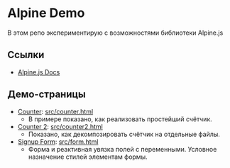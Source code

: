 # Alpine Demo

В этом репо экспериментирую с возможностями библиотеки Alpine.js

## Ссылки

- [Alpine.js Docs](https://alpinejs.dev/start-here)

## Демо-страницы

- [Counter](https://hazadus.github.io/alpine-demo/src/counter.html): [src/counter.html](./src/counter.html)
  - В примере показано, как реализовать простейший счётчик. 
- [Counter 2](https://hazadus.github.io/alpine-demo/src/counter2.html): [src/counter2.html](./src/counter2.html)
  - Показано, как декомпозировать счётчик на отдельные файлы.
- [Signup Form](https://hazadus.github.io/alpine-demo/src/form.html): [src/form.html](./src/form.html)
  - Форма и реактивная увязка полей с переменными. Условное назначение стилей элементам формы.
